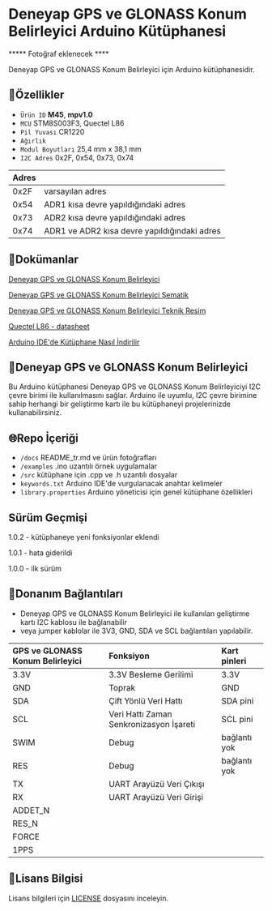 # Deneyap GPS ve GLONASS Konum Belirleyici Arduino Kütüphanesi

***** Fotoğraf eklenecek ****

Deneyap GPS ve GLONASS Konum Belirleyici için Arduino kütüphanesidir.

## :mag_right:Özellikler 
- `Ürün ID` **M45**, **mpv1.0**
- `MCU` STM8S003F3, Quectel L86
- `Pil Yuvası` CR1220
- `Ağırlık`
- `Modul Boyutları` 25,4 mm x 38,1 mm
- `I2C Adres` 0x2F, 0x54, 0x73, 0x74

| Adres |  | 
| :--- | :---     |
| 0x2F | varsayılan adres |
| 0x54 | ADR1 kısa devre yapıldığındaki adres |
| 0x73 | ADR2 kısa devre yapıldığındaki adres |
| 0x74 | ADR1 ve ADR2 kısa devre yapıldığındaki adres |

## :closed_book:Dokümanlar
[Deneyap GPS ve GLONASS Konum Belirleyici](https://docs.deneyapkart.org/tr/content/contentDetail/deneyap-module-deneyap-gnss-m45)

[Deneyap GPS ve GLONASS Konum Belirleyici Şematik](https://cdn.deneyapkart.org/media/upload/userFormUpload/GEc26oFEFkPIzMT9PunlPEBJIslaoo2c.pdf)

[Deneyap GPS ve GLONASS Konum Belirleyici Teknik Resim](https://cdn.deneyapkart.org/media/upload/userFormUpload/Tyb470HrWmP4LJhrUGRGxiijpXCzBPN6.pdf)

[Quectel L86 - datasheet](https://www.quectel.com/wp-content/uploads/pdfupload/Quectel_L86_GNSS_Specification_V1.3.pdf)

[Arduino IDE'de Kütüphane Nasıl İndirilir](https://docs.arduino.cc/software/ide-v1/tutorials/installing-libraries)

## :pushpin:Deneyap GPS ve GLONASS Konum Belirleyici
Bu Arduino kütüphanesi Deneyap GPS ve GLONASS Konum Belirleyiciyi I2C çevre birimi ile kullanılmasını sağlar. Arduino ile uyumlu, I2C çevre birimine sahip herhangi bir geliştirme kartı ile bu kütüphaneyi projelerinizde kullanabilirsiniz.

## :globe_with_meridians:Repo İçeriği
- `/docs` README_tr.md ve ürün fotoğrafları
- `/examples` .ino uzantılı örnek uygulamalar
- `/src` kütüphane için .cpp ve .h uzantılı dosyalar
- `keywords.txt` Arduino IDE'de vurgulanacak anahtar kelimeler
- `library.properties` Arduino yöneticisi için genel kütüphane özellikleri

## Sürüm Geçmişi
1.0.2 - kütüphaneye yeni fonksiyonlar eklendi

1.0.1 - hata giderildi

1.0.0 - ilk sürüm

## :rocket:Donanım Bağlantıları
- Deneyap GPS ve GLONASS Konum Belirleyici ile kullanılan geliştirme kartı I2C kablosu ile bağlanabilir
- veya jumper kablolar ile 3V3, GND, SDA ve SCL bağlantıları yapılabilir. 

|GPS ve GLONASS Konum Belirleyici| Fonksiyon| Kart pinleri |
| :---       		| :---     	 |   :---     |
| 3.3V     			|3.3V Besleme Gerilimi| 3.3V    |
| GND      			| Toprak 		|GND      |
| SDA      			|Çift Yönlü Veri Hattı| SDA pini |
| SCL      			|Veri Hattı Zaman Senkronizasyon İşareti| SCL pini|
|SWIM 				| Debug	 	| bağlantı yok 	|
|RES  				| Debug 		| bağlantı yok 	|
|TX					|UART Arayüzü Veri Çıkışı| 				|
|RX					|UART Arayüzü Veri Girişi| 				|
|ADDET_N			||
|RES_N				||
|FORCE				||
|1PPS				||

## :bookmark_tabs:Lisans Bilgisi 
Lisans bilgileri için [LICENSE](https://github.com/deneyapkart/deneyap-gps-glonass-konum-belirleyici-arduino-library/blob/master/LICENSE) dosyasını inceleyin.
